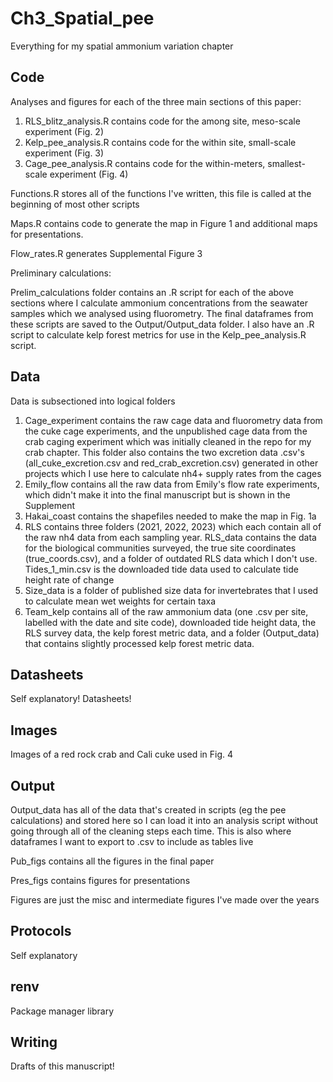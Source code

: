 # Ch3_Spatial_pee
Everything for my spatial ammonium variation chapter

## Code
Analyses and figures for each of the three main sections of this paper:
1) RLS_blitz_analysis.R contains code for the among site, meso-scale experiment (Fig. 2)
2) Kelp_pee_analysis.R contains code for the within site, small-scale experiment (Fig. 3)
3) Cage_pee_analysis.R contains code for the within-meters, smallest-scale experiment (Fig. 4)

Functions.R stores all of the functions I've written, this file is called at the beginning of most other scripts

Maps.R contains code to generate the map in Figure 1 and additional maps for presentations.

Flow_rates.R generates Supplemental Figure 3

Preliminary calculations:

Prelim_calculations folder contains an .R script for each of the above sections where I calculate ammonium concentrations from the seawater samples which we analysed using fluorometry. The final dataframes from these scripts are saved to the Output/Output_data folder. I also have an .R script to calculate kelp forest metrics for use in the Kelp_pee_analysis.R script.

## Data
Data is subsectioned into logical folders
1) Cage_experiment contains the raw cage data and fluorometry data from the cuke cage experiments, and the unpublished cage data from the crab caging experiment which was initially cleaned in the repo for my crab chapter. This folder also contains the two excretion data .csv's (all_cuke_excretion.csv and red_crab_excretion.csv) generated in other projects which I use here to calculate nh4+ supply rates from the cages
2) Emily_flow contains all the raw data from Emily's flow rate experiments, which didn't make it into the final manuscript but is shown in the Supplement
3) Hakai_coast contains the shapefiles needed to make the map in Fig. 1a
4) RLS contains three folders (2021, 2022, 2023) which each contain all of the raw nh4 data from each sampling year. RLS_data contains the data for the biological communities surveyed, the true site coordinates (true_coords.csv), and a folder of outdated RLS data which I don't use. Tides_1_min.csv is the downloaded tide data used to calculate tide height rate of change
5) Size_data is a folder of published size data for invertebrates that I used to calculate mean wet weights for certain taxa
6) Team_kelp contains all of the raw ammonium data (one .csv per site, labelled with the date and site code), downloaded tide height data, the RLS survey data, the kelp forest metric data, and a folder (Output_data) that contains slightly processed kelp forest metric data.


## Datasheets
Self explanatory! Datasheets!

## Images
Images of a red rock crab and Cali cuke used in Fig. 4

## Output

Output_data has all of the data that's created in scripts (eg the pee calculations) and stored here so I can load it into an analysis script without going through all of the cleaning steps each time. This is also where dataframes I want to export to .csv to include as tables live

Pub_figs contains all the figures in the final paper

Pres_figs contains figures for presentations

Figures are just the misc and intermediate figures I've made over the years

## Protocols
Self explanatory

## renv
Package manager library

## Writing
Drafts of this manuscript!
